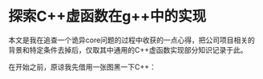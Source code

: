 # 探索C++虚函数在g++中的实现


本文是我在追查一个诡异core问题的过程中收获的一点心得，把公司项目相关的背景和特定条件去掉后，仅取其中通用的C++虚函数实现部分知识记录于此。

在开始之前，原谅我先借用一张图黑一下C++：

